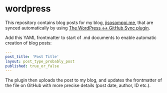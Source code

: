 # wordpress
This repository contains blog posts for my blog, [jisosomppi.me](http://jisosomppi.me), that are synced automatically by using [The WordPress <-> GitHub Sync plugin](https://github.com/mAAdhaTTah/wordpress-github-sync).

Add this YAML frontmatter to start of .md documents to enable automatic creation of blog posts:

``` yaml
---
post_title: 'Post Title'
layout: post_type_probably_post
published: true_or_false
---
```

The plugin then uploads the post to my blog, and updates the frontmatter of the file on GitHub with more precise details (post date, author, ID etc.).

